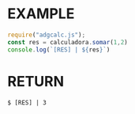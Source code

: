 # EXAMPLE
```js
require("adgcalc.js");
const res = calculadora.somar(1,2)
console.log(`[RES] | ${res}`)
```
# RETURN
```
$ [RES] | 3
```